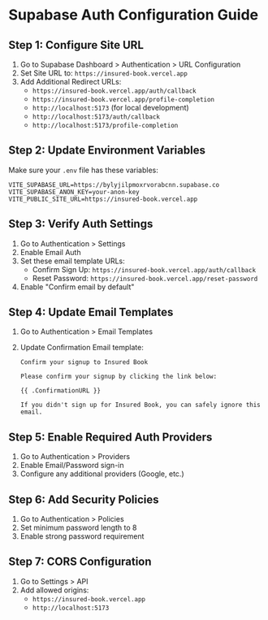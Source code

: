 # Supabase Auth Configuration Guide

## Step 1: Configure Site URL

1. Go to Supabase Dashboard > Authentication > URL Configuration
2. Set Site URL to: `https://insured-book.vercel.app`
3. Add Additional Redirect URLs:
   - `https://insured-book.vercel.app/auth/callback`
   - `https://insured-book.vercel.app/profile-completion`
   - `http://localhost:5173` (for local development)
   - `http://localhost:5173/auth/callback`
   - `http://localhost:5173/profile-completion`

## Step 2: Update Environment Variables

Make sure your `.env` file has these variables:

```env
VITE_SUPABASE_URL=https://bylyjilpmoxrvorabcnn.supabase.co
VITE_SUPABASE_ANON_KEY=your-anon-key
VITE_PUBLIC_SITE_URL=https://insured-book.vercel.app
```

## Step 3: Verify Auth Settings

1. Go to Authentication > Settings
2. Enable Email Auth
3. Set these email template URLs:
   - Confirm Sign Up: `https://insured-book.vercel.app/auth/callback`
   - Reset Password: `https://insured-book.vercel.app/reset-password`
4. Enable "Confirm email by default"

## Step 4: Update Email Templates

1. Go to Authentication > Email Templates
2. Update Confirmation Email template:

   ```
   Confirm your signup to Insured Book

   Please confirm your signup by clicking the link below:

   {{ .ConfirmationURL }}

   If you didn't sign up for Insured Book, you can safely ignore this email.
   ```

## Step 5: Enable Required Auth Providers

1. Go to Authentication > Providers
2. Enable Email/Password sign-in
3. Configure any additional providers (Google, etc.)

## Step 6: Add Security Policies

1. Go to Authentication > Policies
2. Set minimum password length to 8
3. Enable strong password requirement

## Step 7: CORS Configuration

1. Go to Settings > API
2. Add allowed origins:
   - `https://insured-book.vercel.app`
   - `http://localhost:5173`
